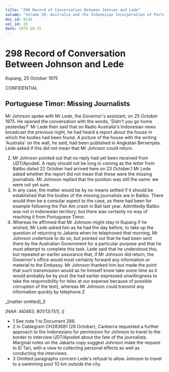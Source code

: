```yaml
---
title: "298 Record of Conversation Between Johnson and Lede"
volume: "Volume 20: Australia and the Indonesian Incorporation of Portuguese Timor, 1974-1976"
doc_id: 8136
vol_id: 20
date: 1975-10-25
---
```


# 298 Record of Conversation Between Johnson and Lede

Kupang, 25 October 1975

CONFIDENTIAL

## Portuguese Timor: Missing Journalists

Mr Johnson spoke with Mr Lede, the Governor's assistant, on 25 October 1975. He opened the conversation with the words, 'Didn't you go home yesterday?' Mr Lede then said that on Radio Australia's Indonesian news broadcast the previous night, he had heard a report about the house in which the bodies had been found. A picture of the house with the writing 'Australia' on the wall, he said, had been published in Angkatan Bersenjata. Lede asked if this did not mean that Mr Johnson could return.

  2. Mr Johnson pointed out that no reply had yet been received from UDT/Apodeti. A reply should not be long in coming as the letter from Balibo dated 22 October had arrived here on 23 October.1 Mr Lede asked whether the report did not mean that these were the missing journalists. Mr Johnson replied that the position was still the same: we were not yet sure.
  3. In any case, the matter would be by no means settled if it should be established that the bodies of the missing journalists are in Balibo. There would then be a consular aspect to the case, as there had been for example following the Pan Am crash in Bali last year. Admittedly Balibo was not in Indonesian territory, but there was certainly no way of reaching it from Portuguese Timor.
  4. Whereas he affirmed that Mr Johnson might stay in Kupang if he wished, Mr Lede asked him as he had the day before, to take up the question of returning to Jakarta when he telephoned that morning. Mr Johnson undertook to do so, but pointed out that he had been sent there by the Australian Government for a particular purpose and that he must attempt to complete this task. Lede said that he understood this, but repeated an earlier assurance that, if Mr Johnson did return, the Governor's office would most certainly forward any information or material to the Embassy. Mr Johnson thanked him but made the point that such transmission would as he himself knew take some time as it would probably be by post (he had earlier expressed unwillingness to take the responsibility for telex at our expense because of possible corruption of the text), whereas Mr Johnson could transmit any information quickly by telephone.2



_[matter omitted]_3

_[NAA: Al0463, 801/13/11/5, i]_

  * 1 See note 1 to Document 288. 
  * 2 In Cablegram CH283681 (28 October), Canberra requested a further approach to the Indonesians for permission for Johnson to travel to the border to interview UDT/Apodeti about the fate of the journalists. Marginal notes on the Jakarta copy suggest Johnson make the request to El Tari, with a view to collecting personal effects as well as conducting the interviews. 
  * 3 Omitted paragraphs concern Lede's refusal to allow Johnson to travel to a swimming pool 1O km outside the city.


